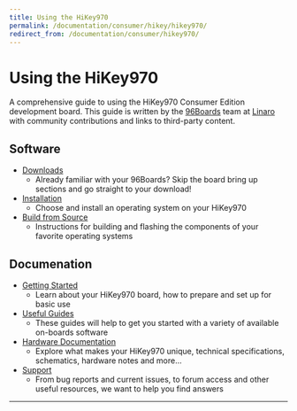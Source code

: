 ```yaml
---
title: Using the HiKey970
permalink: /documentation/consumer/hikey/hikey970/
redirect_from: /documentation/consumer/hikey970/
---
```

# Using the HiKey970

A comprehensive guide to using the HiKey970 Consumer Edition development board. This guide is written by the [96Boards](https://www.96boards.org) team at [Linaro](http://www.linaro.org) with community contributions and links to third-party content.

## Software

- [Downloads](downloads/)
   - Already familiar with your 96Boards? Skip the board bring up sections and go straight to your download!
- [Installation](installation/)
   - Choose and install an operating system on your HiKey970
- [Build from Source](build/)
   - Instructions for building and flashing the components of your favorite operating systems

## Documenation

- [Getting Started](getting-started/)
   - Learn about your HiKey970 board, how to prepare and set up for basic use
- [Useful Guides](guides/)
   - These guides will help to get you started with a variety of available on-boards software
- [Hardware Documentation](hardware-docs/)
   - Explore what makes your HiKey970 unique, technical specifications, schematics, hardware notes and more...
- [Support](support/)
   - From bug reports and current issues, to forum access and other useful resources, we want to help you find answers

***
